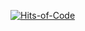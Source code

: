 [![Hits-of-Code](https://hitsofcode.com/github/uchitsa/py-leetcode?branch=main)](https://hitsofcode.com/github/uchitsa/py-leetcode/view?branch=main)
